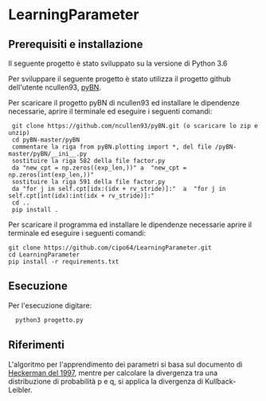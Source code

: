 # LearningParameter
## Prerequisiti e installazione
Il seguente progetto è stato sviluppato su la versione di Python 3.6

Per sviluppare il seguente progetto è stato utilizza il progetto github dell'utente ncullen93, [pyBN](https://github.com/ncullen93/pyBN).

Per scaricare il progetto pyBN di ncullen93 ed installare le dipendenze necessarie,  aprire il terminale ed eseguire i seguenti comandi:
```terminal
 git clone https://github.com/ncullen93/pyBN.git (o scaricare lo zip e unzip)
 cd pyBN-master/pyBN
 commentare la riga from pyBN.plotting import *, del file /pyBN-master/pyBN/__ini__.py
 sostituire la riga 582 della file factor.py 
 da "new_cpt = np.zeros((exp_len,))" a  "new_cpt = np.zeros(int(exp_len,))"
 sostituire la riga 591 della file factor.py
 da "for j in self.cpt[idx:(idx + rv_stride)]:"  a  "for j in self.cpt[int(idx):int(idx + rv_stride)]:"
 cd ..
 pip install .
 ```
 Per scaricare il programma ed installare le dipendenze necessarie aprire il terminale ed eseguire i seguenti comandi:
 ```terminal
 git clone https://github.com/cipo64/LearningParameter.git
 cd LearningParameter
 pip install -r requirements.txt
```


## Esecuzione
Per l'esecuzione digitare:
```python
  python3 progetto.py
```

## Riferimenti
L'algoritmo per l'apprendimento dei parametri si basa sul documento di [Heckerman del 1997](http://machinelearning102.pbworks.com/f/Tutorial-BayesianNetworks.pdf), mentre per calcolare la divergenza tra una distribuzione di probabilità p e q, si applica la divergenza di Kullback-Leibler.

